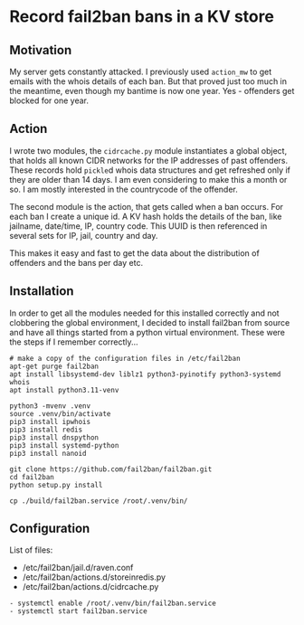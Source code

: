 # Record fail2ban bans in a KV store

## Motivation

My server gets constantly attacked. I previously used `action_mw` to get emails with
the whois details of each ban. But that proved just too much in the meantime, even though
my bantime is now one year. Yes - offenders get blocked for one year.


## Action

I wrote two modules, the `cidrcache.py` module instantiates a global object, that holds
all known CIDR networks for the IP addresses of past offenders. These records hold
`pickle`d whois data structures and get refreshed only if they are older than 14 days.
I am even considering to make this a month or so. I am mostly interested in the countrycode
of the offender.

The second module is the action, that gets called when a ban occurs. For each ban I create
a unique id. A KV hash holds the details of the ban, like jailname, date/time, IP, country code.
This UUID is then referenced in several sets for IP, jail, country and day.

This makes it easy and fast to get the data about the distribution of offenders and the bans
per day etc.

## Installation

In order to get all the modules needed for this installed correctly and not clobbering
the global environment, I decided to install fail2ban from source and have all things
started from a python virtual environment. These were the steps if I remember correctly...

```console
# make a copy of the configuration files in /etc/fail2ban
apt-get purge fail2ban
apt install libsystemd-dev liblz1 python3-pyinotify python3-systemd whois
apt install python3.11-venv

python3 -mvenv .venv
source .venv/bin/activate
pip3 install ipwhois
pip3 install redis
pip3 install dnspython
pip3 install systemd-python
pip3 install nanoid

git clone https://github.com/fail2ban/fail2ban.git
cd fail2ban
python setup.py install

cp ./build/fail2ban.service /root/.venv/bin/
```

## Configuration

List of files:
- /etc/fail2ban/jail.d/raven.conf
- /etc/fail2ban/actions.d/storeinredis.py
- /etc/fail2ban/actions.d/cidrcache.py

``` console 
- systemctl enable /root/.venv/bin/fail2ban.service
- systemctl start fail2ban.service
```
